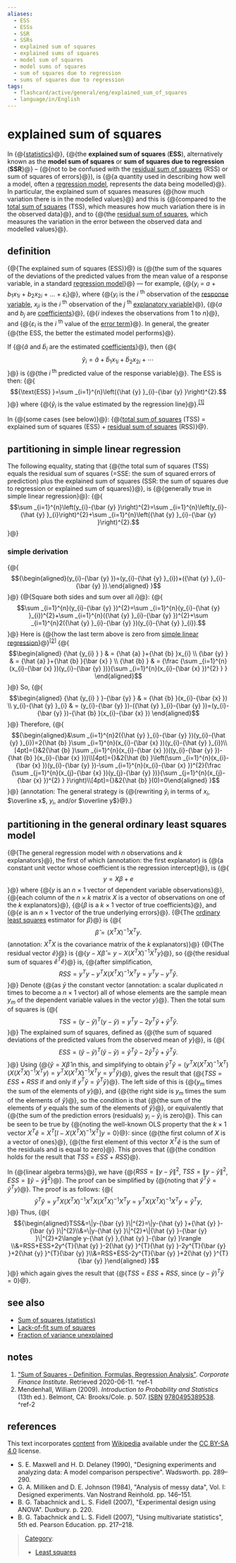 ```yaml
---
aliases:
  - ESS
  - ESSs
  - SSR
  - SSRs
  - explained sum of squares
  - explained sums of squares
  - model sum of squares
  - model sums of squares
  - sum of squares due to regression
  - sums of squares due to regression
tags:
  - flashcard/active/general/eng/explained_sum_of_squares
  - language/in/English
---
```


# explained sum of squares

<!-- | ![](../../archives/Wikimedia%20Commons/Text%20document%20with%20red%20question%20mark.svg) | This article includes a list of [general references](https://en.wikipedia.org/wiki/Wikipedia:Citing%20sources#General%20references), but __it lacks sufficient corresponding [inline citations](https://en.wikipedia.org/wiki/Wikipedia:Citing%20sources#Inline%20citations)__. Please help to [improve](https://en.wikipedia.org/wiki/Wikipedia:WikiProject%20Reliability) this article by [introducing](https://en.wikipedia.org/wiki/Wikipedia:When%20to%20cite) more precise citations. _\(December 2010\)__\([Learn how and when to remove this message](https://en.wikipedia.org/wiki/Help:Maintenance%20template%20removal)\)_ | -->

In {@{[statistics](statistics.md)}@}, {@{the __explained sum of squares__ \(__ESS__\), alternatively known as the __model sum of squares__ or __sum of squares due to regression__ \(__SSR__}@} – {@{not to be confused with the [residual sum of squares](residual%20sum%20of%20squares.md) \(RSS\) or sum of squares of errors}@}\), is {@{a quantity used in describing how well a model, often a [regression model](regression%20analysis.md), represents the data being modelled}@}. In particular, the explained sum of squares measures {@{how much variation there is in the modelled values}@} and this is {@{compared to the [total sum of squares](total%20sum%20of%20squares.md) \(TSS\), which measures how much variation there is in the observed data}@}, and to {@{the [residual sum of squares](residual%20sum%20of%20squares.md), which measures the variation in the error between the observed data and modelled values}@}. <!--SR:!2025-11-28,258,330!2025-08-13,169,310!2025-12-07,265,330!2025-06-25,121,290!2025-03-24,67,310!2025-07-05,129,290!2025-08-31,185,310-->

## definition

{@{The explained sum of squares \(ESS\)}@} is {@{the sum of the squares of the deviations of the predicted values from the mean value of a response variable, in a standard [regression model](regression%20analysis.md#regression%20models)}@} — for example, {@{_y_<sub>_i_</sub> = _a_ + _b_<sub>1</sub>_x_<sub>1<!-- markdown separator -->_i_</sub> + _b_<sub>2</sub>_x_<sub>2<!-- markdown separator -->_i_</sub> + ... + _ε_<sub>_i_</sub>}@}, where {@{_y_<sub>_i_</sub> is the _i_ <sup>th</sup> observation of the [response variable](dependent%20and%20independent%20variables.md#statistics%20synonyms), _x_<sub>_ji_</sub> is the _i_ <sup>th</sup> observation of the _j_ <sup>th</sup> [explanatory variable](dependent%20and%20independent%20variables.md#statistics%20synonyms)}@}, {@{_a_ and _b_<sub>_j_</sub> are [coefficients](coefficient.md)}@}, {@{_i_ indexes the observations from 1 to _n_}@}, and {@{_ε_<sub>_i_</sub> is the _i_<!-- markdown separator --> <sup>th</sup> value of the [error term](error%20term.md)}@}. In general, the greater {@{the ESS, the better the estimated model performs}@}. <!--SR:!2025-03-23,66,310!2025-06-21,127,290!2025-09-05,189,310!2025-07-09,132,290!2025-12-15,272,330!2025-12-16,272,330!2025-12-24,278,330!2025-10-01,196,310-->

If {@{${\hat {a} }$ and ${\hat {b} }_{i}$ are the estimated [coefficients](coefficient.md)}@}, then {@{$${\hat {y} }_{i}={\hat {a} }+{\hat {b} }_{1}x_{1i}+{\hat {b} }_{2}x_{2i}+\cdots \,$$}@} is {@{the _i_<sup> th</sup> predicted value of the response variable}@}. The ESS is then: {@{$${\text{ESS} }=\sum _{i=1}^{n}\left({\hat {y} }_{i}-{\bar {y} }\right)^{2}.$$}@} where {@{${\hat {y} }_{i}$ is the value estimated by the regression line}@}.<sup>[\[1\]](#^ref-1)</sup> <!--SR:!2025-08-29,179,310!2025-11-01,236,330!2025-08-22,177,310!2025-11-20,252,330!2025-12-08,266,330-->

In {@{some cases \(see below\)}@}: {@{[total sum of squares](total%20sum%20of%20squares.md) \(TSS\) = explained sum of squares \(ESS\) + [residual sum of squares](residual%20sum%20of%20squares.md) \(RSS\)}@}. <!--SR:!2025-03-22,65,310!2025-03-22,65,310-->

## partitioning in simple linear regression

The following equality, stating that {@{the total sum of squares \(TSS\) equals the residual sum of squares \(=SSE: the sum of squared errors of prediction\) plus the explained sum of squares \(SSR: the sum of squares due to regression or explained sum of squares\)}@}, is {@{generally true in simple linear regression}@}: {@{$$\sum _{i=1}^{n}\left(y_{i}-{\bar {y} }\right)^{2}=\sum _{i=1}^{n}\left(y_{i}-{\hat {y} }_{i}\right)^{2}+\sum _{i=1}^{n}\left({\hat {y} }_{i}-{\bar {y} }\right)^{2}.$$}@} <!--SR:!2025-08-27,170,310!2025-12-20,276,330!2025-11-15,248,330-->

### simple derivation

{@{$${\begin{aligned}(y_{i}-{\bar {y} })=(y_{i}-{\hat {y} }_{i})+({\hat {y} }_{i}-{\bar {y} }).\end{aligned} }$$}@} {@{Square both sides and sum over all _i_}@}: {@{$$\sum _{i=1}^{n}(y_{i}-{\bar {y} })^{2}=\sum _{i=1}^{n}(y_{i}-{\hat {y} }_{i})^{2}+\sum _{i=1}^{n}({\hat {y} }_{i}-{\bar {y} })^{2}+\sum _{i=1}^{n}2({\hat {y} }_{i}-{\bar {y} })(y_{i}-{\hat {y} }_{i}).$$}@} Here is {@{how the last term above is zero from [simple linear regression](simple%20linear%20regression.md)}@}<sup>[\[2\]](#^ref-2)</sup> {@{$$\begin{aligned} {\hat {y_{i} } } & = {\hat {a} }+{\hat {b} }x_{i} \\ {\bar {y} } & = {\hat {a} }+{\hat {b} }{\bar {x} } \\ {\hat {b} } & = {\frac {\sum _{i=1}^{n}(x_{i}-{\bar {x} })(y_{i}-{\bar {y} })}{\sum _{i=1}^{n}(x_{i}-{\bar {x} })^{2} } } \end{aligned}$$}@} So, {@{$$\begin{aligned} {\hat {y_{i} } }-{\bar {y} } & = {\hat {b} }(x_{i}-{\bar {x} }) \\ y_{i}-{\hat {y} }_{i} & = (y_{i}-{\bar {y} })-({\hat {y} }_{i}-{\bar {y} })=(y_{i}-{\bar {y} })-{\hat {b} }(x_{i}-{\bar {x} }) \end{aligned}$$}@} Therefore, {@{$${\begin{aligned}&\sum _{i=1}^{n}2({\hat {y} }_{i}-{\bar {y} })(y_{i}-{\hat {y} }_{i})=2{\hat {b} }\sum _{i=1}^{n}(x_{i}-{\bar {x} })(y_{i}-{\hat {y} }_{i})\\[4pt]={}&2{\hat {b} }\sum _{i=1}^{n}(x_{i}-{\bar {x} })((y_{i}-{\bar {y} })-{\hat {b} }(x_{i}-{\bar {x} }))\\[4pt]={}&2{\hat {b} }\left(\sum _{i=1}^{n}(x_{i}-{\bar {x} })(y_{i}-{\bar {y} })-\sum _{i=1}^{n}(x_{i}-{\bar {x} })^{2}{\frac {\sum _{j=1}^{n}(x_{j}-{\bar {x} })(y_{j}-{\bar {y} })}{\sum _{j=1}^{n}(x_{j}-{\bar {x} })^{2} } }\right)\\[4pt]={}&2{\hat {b} }(0)=0\end{aligned} }$$}@} (annotation: The general strategy is {@{rewriting $\hat y_i$ in terms of $x_i$, $\overline x$, $y_i$, and/or $\overline y$}@}.) <!--SR:!2025-11-22,254,330!2025-03-24,67,310!2025-07-14,136,290!2025-08-26,169,310!2025-07-04,129,290!2025-05-03,84,270!2025-03-24,53,250!2025-07-14,133,290-->

## partitioning in the general ordinary least squares model

{@{The general regression model with _n_ observations and _k_ explanators}@}, the first of which (annotation: the first explanator) is {@{a constant unit vector whose coefficient is the regression intercept}@}, is {@{$$y=X\beta +e$$}@} where {@{_y_ is an _n_ × 1 vector of dependent variable observations}@}, {@{each column of the _n_ × _k_ matrix _X_ is a vector of observations on one of the _k_ explanators}@}, {@{$\beta$ is a _k_ × 1 vector of true coefficients}@}, and {@{_e_ is an _n_ × 1 vector of the true underlying errors}@}. {@{The [ordinary least squares](ordinary%20least%20squares.md) estimator for $\beta$}@} is {@{$${\hat {\beta } }=(X^{T}X)^{-1}X^{T}y.$$ (annotation: $X^T X$ is the covariance matrix of the _k_ explanators)}@} {@{The residual vector ${\hat {e} }$}@} is {@{$y-X{\hat {\beta } }=y-X(X^{T}X)^{-1}X^{T}y$}@}, so {@{the residual sum of squares ${\hat {e} }^{T}{\hat {e} }$}@} is, {@{after simplification, $$RSS=y^{T}y-y^{T}X(X^{T}X)^{-1}X^{T}y = y^T y - y^T \hat y.$$}@} Denote {@{as ${\bar {y} }$ the constant vector (annotation: a scalar duplicated _n_ times to become a _n_ × 1 vector) all of whose elements are the sample mean $y_{m}$ of the dependent variable values in the vector _y_}@}. Then the total sum of squares is {@{$$TSS=(y-{\bar {y} })^{T}(y-{\bar {y} })=y^{T}y-2y^{T}{\bar {y} }+{\bar {y} }^{T}{\bar {y} }.$$}@} The explained sum of squares, defined as {@{the sum of squared deviations of the predicted values from the observed mean of _y_}@}, is {@{$$ESS=({\hat {y} }-{\bar {y} })^{T}({\hat {y} }-{\bar {y} })={\hat {y} }^{T}{\hat {y} }-2{\hat {y} }^{T}{\bar {y} }+{\bar {y} }^{T}{\bar {y} }.$$}@} Using {@{${\hat {y} }=X{\hat {\beta } }$ in this, and simplifying to obtain ${\hat {y} }^{T}{\hat {y} } = (y^T X (X^T X)^{-1} X^T)(X (X^T X)^{-1} X^T y) = y^{T}X(X^{T}X)^{-1}X^{T}y = y^T \hat y$}@}, gives the result that {@{_TSS_ = _ESS_ + _RSS_ if and only if $y^{T}{\bar {y} }={\hat {y} }^{T}{\bar {y} }$}@}. The left side of this is {@{$y_{m}$ times the sum of the elements of _y_}@}, and {@{the right side is $y_{m}$ times the sum of the elements of ${\hat {y} }$}@}, so the condition is that {@{the sum of the elements of _y_ equals the sum of the elements of ${\hat {y} }$}@}, or equivalently that {@{the sum of the prediction errors \(residuals\) $y_{i}-{\hat {y} }_{i}$ is zero}@}. This can be seen to be true by {@{noting the well-known OLS property that the _k_ × 1 vector $X^{T}{\hat {e} }=X^{T}[I-X(X^{T}X)^{-1}X^{T}]y=0$}@}: since {@{the first column of _X_ is a vector of ones}@}, {@{the first element of this vector $X^{T}{\hat {e} }$ is the sum of the residuals and is equal to zero}@}. This proves that {@{the condition holds for the result that _TSS_ = _ESS_ + _RSS_}@}. <!--SR:!2025-11-30,259,330!2025-03-22,65,310!2025-09-29,194,310!2025-12-01,260,330!2025-11-08,242,330!2025-10-25,230,330!2025-08-27,181,310!2025-11-04,238,330!2025-04-05,63,250!2025-12-17,273,330!2025-09-15,184,310!2025-07-13,135,290!2025-10-06,199,310!2025-03-23,66,310!2025-11-14,247,330!2025-08-26,181,310!2025-05-06,86,270!2025-07-08,132,290!2025-07-01,126,290!2025-12-02,261,330!2025-03-24,67,310!2025-03-23,66,310!2025-08-29,171,310!2025-05-12,87,270!2025-08-20,164,310!2025-05-04,83,270!2025-08-16,171,310-->

In {@{linear algebra terms}@}, we have {@{$RSS=\|y-{\hat {y} }\|^{2}$, $TSS=\|y-{\bar {y} }\|^{2}$, $ESS=\|{\hat {y} }-{\bar {y} }\|^{2}$}@}. The proof can be simplified by {@{noting that ${\hat {y} }^{T}{\hat {y} }={\hat {y} }^{T}y$}@}. The proof is as follows: {@{$${\hat {y} }^{T}{\hat {y} }=y^{T}X(X^{T}X)^{-1}X^{T}X(X^{T}X)^{-1}X^{T}y=y^{T}X(X^{T}X)^{-1}X^{T}y={\hat {y} }^{T}y,$$}@} Thus, {@{$${\begin{aligned}TSS&=\|y-{\bar {y} }\|^{2}=\|y-{\hat {y} }+{\hat {y} }-{\bar {y} }\|^{2}\\&=\|y-{\hat {y} }\|^{2}+\|{\hat {y} }-{\bar {y} }\|^{2}+2\langle y-{\hat {y} },{\hat {y} }-{\bar {y} }\rangle \\&=RSS+ESS+2y^{T}{\hat {y} }-2{\hat {y} }^{T}{\hat {y} }-2y^{T}{\bar {y} }+2{\hat {y} }^{T}{\bar {y} }\\&=RSS+ESS-2y^{T}{\bar {y} }+2{\hat {y} }^{T}{\bar {y} }\end{aligned} }$$}@} which again gives the result that {@{_TSS_ = _ESS_ + _RSS_, since $(y-{\hat {y} })^{T}{\bar {y} }=0$}@}. <!--SR:!2025-12-14,271,330!2025-12-23,277,330!2025-09-04,188,310!2025-07-02,127,290!2025-03-31,59,250!2025-06-09,113,290-->

## see also

- [Sum of squares \(statistics\)](partition%20of%20sums%20of%20squares.md)
- [Lack-of-fit sum of squares](lack-of-fit%20sum%20of%20squares.md)
- [Fraction of variance unexplained](fraction%20of%20variance%20unexplained.md)

## notes

1. ["Sum of Squares - Definition, Formulas, Regression Analysis"](https://corporatefinanceinstitute.com/resources/knowledge/other/sum-of-squares/). _Corporate Finance Institute_. Retrieved 2020-06-11. <a id="^ref-1"></a>^ref-1
2. <a id="CITEREFMendenhall2009"></a> Mendenhall, William \(2009\). _Introduction to Probability and Statistics_ \(13th ed.\). Belmont, CA: Brooks/Cole. p. 507. [ISBN](ISBN.md) [9780495389538](https://en.wikipedia.org/wiki/Special:BookSources/9780495389538). <a id="^ref-2"></a>^ref-2

## references

This text incorporates [content](https://en.wikipedia.org/wiki/explained_sum_of_squares) from [Wikipedia](Wikipedia.md) available under the [CC BY-SA 4.0](https://creativecommons.org/licenses/by-sa/4.0/) license.

- S. E. Maxwell and H. D. Delaney \(1990\), "Designing experiments and analyzing data: A model comparison perspective". Wadsworth. pp. 289–290.
- G. A. Milliken and D. E. Johnson \(1984\), "Analysis of messy data", Vol. I: Designed experiments. Van Nostrand Reinhold. pp. 146–151.
- B. G. Tabachnick and L. S. Fidell \(2007\), "Experimental design using ANOVA". Duxbury. p. 220.
- B. G. Tabachnick and L. S. Fidell \(2007\), "Using multivariate statistics", 5th ed. Pearson Education. pp. 217–218.

> [Category](https://en.wikipedia.org/wiki/Help:Category):
>
> - [Least squares](https://en.wikipedia.org/wiki/Category:Least%20squares)
